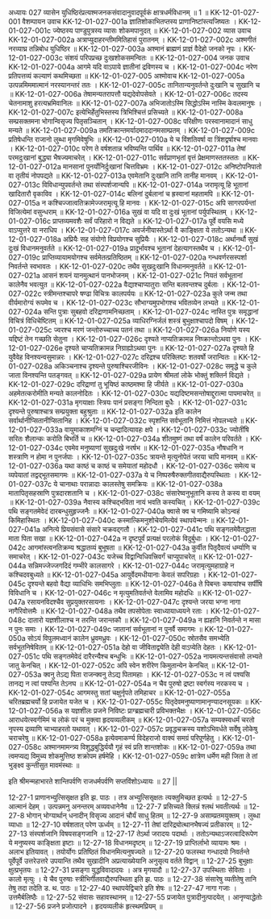 अध्यायः 027
व्यासेन युधिष्ठिरंप्रत्यश्मजनकसंवादानुवादपूर्वकं क्षात्रधर्मविधानम् ॥ 1 ॥
KK-12-01-027-001	वैशम्पायन उवाच 
KK-12-01-027-001a	ज्ञातिशोकाभितप्तस्य प्राणानिष्टांस्त्यजिष्यतः ।
KK-12-01-027-001c	ज्येष्ठस्य पाण्डुपुत्रस्य व्यासः शोकमपानुदत् ॥
KK-12-01-027-002	व्यास उवाच 
KK-12-01-027-002a	अत्राप्युदाहरन्तीममितिहासं पुरातनम् ।
KK-12-01-027-002c	अश्मगीतं नरव्याघ्र तन्निबोध युधिष्ठिर ॥
KK-12-01-027-003a	अश्मानं ब्राह्मणं प्राज्ञं वैदेहो जनको नृपः ।
KK-12-01-027-003c	संशयं परिपप्रच्छ दुःखशोकसमन्वितः ॥
KK-12-01-027-004	जनक उवाच 
KK-12-01-027-004a	आगमे यदि वाऽपाये ज्ञातीनां द्रविणस्य च ।
KK-12-01-027-004c	नरेण प्रतिपत्तव्यं कल्याणं कथमिच्छता ॥
KK-12-01-027-005	अश्मोवाच 
KK-12-01-027-005a	उत्पन्नमिममात्मानं नरस्यानन्तरं ततः ।
KK-12-01-027-005c	तानितान्यनुवर्तन्ते दुःखानि च सुखानि च ॥
KK-12-01-027-006a	तेषामन्यतरापत्तौ यद्यदेवोपसेवते ।
KK-12-01-027-006c	तदस्य चेतनामाशु हरत्यभ्रमिवानिलः ॥
KK-12-01-027-007a	अभिजातोऽस्मि सिद्धोऽस्मि नास्मि केवलमानुषः ।
KK-12-01-027-007c	इत्येभिर्हेतुभिस्तस्य त्रिभिश्चित्तं प्रसिच्यते ॥
KK-12-01-027-008a	सम्प्रसक्तमना भोगान्विसृज्य पितृसञ्चितान् ।
KK-12-01-027-008c	परिक्षीणः परस्वानामादानं साधु मन्यते ॥
KK-12-01-027-009a	तमतिक्रान्तमर्यादमाददानमसाम्प्रतम् ।
KK-12-01-027-009c	प्रतिषेधन्ति राजानो लुब्धा मृगमिवेषुभिः ॥
KK-12-01-027-010a	ये च विंशतिवर्षा वा त्रिंशद्वर्षाश्च मानवाः ।
KK-12-01-027-010c	परेण ते वर्षशतान्न भविष्यन्ति पार्थिव ॥
KK-12-01-027-011a	तेषां परमदुःखानां बुद्ध्या भैषज्यमाचरेत् ।
KK-12-01-027-011c	सर्वप्राणभृतां वृत्तं प्रेक्षमाणस्ततस्ततः ॥
KK-12-01-027-012a	मानसानां पुनर्योनिर्दुःखानां चित्तविभ्रमः ।
KK-12-01-027-012c	अनिष्टोपनिपातो वा तृतीयं नोपपद्यते ॥
KK-12-01-027-013a	एवमेतानि दुःखानि तानि तानीह मानवम् ।
KK-12-01-027-013c	विविधान्युपवर्तन्ते तथा संस्पर्शजान्यपि ॥
KK-12-01-027-014a	जरामृत्यू हि भूतानां खादितारौ वृकाविव ।
KK-12-01-027-014c	बलिनां दुर्बलानां च ह्रस्वानां महतामपि ॥
KK-12-01-027-015a	न कश्चिज्जात्वतिक्रामेज्जरामृत्यू हि मानवः ।
KK-12-01-027-015c	अपि सागरपर्यन्तां विजित्येमां वसुन्धराम् ॥
KK-12-01-027-016a	सुखं वा यदि वा दुःखं भूतानां पर्युपस्थितम् ।
KK-12-01-027-016c	प्राप्तव्यमवशैः सर्वं परिहारो न विद्यते ॥
KK-12-01-027-017a	पूर्वे वयसि मध्ये वाऽप्युत्तरे वा नराधिप ।
KK-12-01-027-017c	अवर्जनीयास्तेऽर्था वै काङ्क्षिता ये ततोऽन्यथा ॥
KK-12-01-027-018a	अप्रियैः सह संयोगो विप्रयोगश्च सुप्रियैः ।
KK-12-01-027-018c	अर्थानर्थौ सुखं दुःखं विधानमनुवर्तते ॥
KK-12-01-027-019a	प्रादुर्भावश्च भूतानां देहत्यागस्तथैव च ।
KK-12-01-027-019c	प्राप्तिव्यायामयोगश्च सर्वमेतत्प्रतिष्ठितम् ॥
KK-12-01-027-020a	गन्धवर्णरसस्पर्शा निवर्तन्ते स्वभावतः ।
KK-12-01-027-020c	तथैव सुखदुःखानि विधानमनुवर्तते ॥
KK-12-01-027-021a	आसनं शयनं यानमुत्थानं पानभोजनम् ।
KK-12-01-027-021c	नियतं सर्वभूतानां कालेनैव भवत्युत ॥
KK-12-01-027-022a	वैद्याश्चाप्यातुराः सन्ति बलवन्तश्च दुर्बलाः ।
KK-12-01-027-022c	स्त्रीमन्तश्चापरे षण्ढा विचित्रः कालपर्ययः ॥
KK-12-01-027-023a	कुले जन्म तथा वीर्यमारोग्यं रूपमेव च ।
KK-12-01-027-023c	सौभाग्यमुपभोगश्च भवितव्येन लभ्यते ॥
KK-12-01-027-024a	सन्ति पुत्राः सुबहवो दरिद्राणामनिच्छताम् ।
KK-12-01-027-024c	नास्ति पुत्रः समृद्धानां विचित्रं विधिचेष्टितम् ॥
KK-12-01-027-025a	व्याधिरग्निर्जलं शस्त्रं बुभुक्षाश्चापदो विषम् ।
KK-12-01-027-025c	ज्वरश्च मरणं जन्तोरुच्चाच्च पतनं तथा ॥
KK-12-01-027-026a	निर्याणे यस्य यद्दिष्टं तेन गच्छति सेतुना ।
KK-12-01-027-026c	दृश्यते नाप्यतिक्रामन्न निष्क्रान्तोऽथवा पुनः ।
KK-12-01-027-026e	दृश्यते चाप्यतिक्रामन्न निग्राह्योऽथवा पुनः ॥
KK-12-01-027-027a	दृश्यते हि युवैवेह विनश्यन्वसुमान्नरः ।
KK-12-01-027-027c	दरिद्रश्च परिक्लिष्टः शतवर्षो जरान्वितः ॥
KK-12-01-027-028a	अकिञ्चनाश्च दृश्यन्ते पुरुषाश्चिरजीविनः ।
KK-12-01-027-028c	समृद्धे च कुले जाता विनश्यन्ति पतङ्गवत् ॥
KK-12-01-027-029a	प्रायेण श्रीमतां लोके भोक्तुं शक्तिर्न विद्यते ।
KK-12-01-027-029c	दरिद्राणां तु भूयिष्ठं काष्ठमश्मा हि जीर्यते ॥
KK-12-01-027-030a	अहमेतत्करोमीति मन्यते कालनोदितः ।
KK-12-01-027-030c	यद्यदिष्टमसन्तोषाद्दुरात्मा पापमाचरेत् ॥
KK-12-01-027-031a	मृगयाक्षाः स्त्रियः पानं प्रसङ्गा निन्दिता बुधैः ।
KK-12-01-027-031c	दृश्यन्ते पुरुषाश्चात्र सम्प्रयुक्ता बहुश्रुताः ॥
KK-12-01-027-032a	इति कालेन सर्वार्थानीप्सितानीप्सितानिह ।
KK-12-01-027-032c	स्पृशन्ति सर्वभूतानि निमित्तं नोपलभ्यते ॥
KK-12-01-027-033a	वायुमाकाशमग्निं च चन्द्रादित्यावहः क्षपे ।
KK-12-01-027-033c	ज्योतींषि सरितः शैलान्कः करोति बिभर्ति च ॥
KK-12-01-027-034a	शीतमुष्णं तथा वर्षं कालेन परिवर्तते ।
KK-12-01-027-034c	एवमेव मनुष्याणां सुखदुःखे नरर्षभ ॥
KK-12-01-027-035a	नौषधानि न शस्त्राणि न होमा न पुनर्जपाः ।
KK-12-01-027-035c	त्रायन्ते मृत्युनोपेतं जरया चापि मानवम् ॥
KK-12-01-027-036a	यथा काष्ठं च काष्ठं च समेयातां महोदधौ ।
KK-12-01-027-036c	समेत्य च व्यपेयातां तद्वद्भूतसमागमः ॥
KK-12-01-027-037a	ये च निष्परुषैरुक्तगीतवाद्यैरुपस्थिताः ।
KK-12-01-027-037c	ये चानाथाः परान्नादाः कालस्तेषु समक्रियः ॥
KK-12-01-027-038a	मातापितृसहस्राणि पुत्रदारशतानि च ।
KK-12-01-027-038c	संसारेष्वनुभूतानि कस्य ते कस्य वा वयम् ॥
KK-12-01-027-039a	नैवास्य कश्चिद्भविता नायं भवति कस्यचित् ।
KK-12-01-027-039c	पथि सङ्गतमेवेदं दारबन्धुसुहृज्जनैः ॥
KK-12-01-027-040a	क्वासे क्व च गमिष्यामि कोऽन्वहं किमिहास्थितः ।
KK-12-01-027-040c	कस्मात्किमनुशोचेयमित्येवं स्थापयेन्मनः ॥
KK-12-01-027-041a	अनित्ये प्रियसंवासे संसारे चक्रवद्गतौ ।
KK-12-01-027-041c	पथि सङ्गतमेवैतद्धाता माता पिता सखा ॥
KK-12-01-027-042a	न दृष्टपूर्वं प्रत्यक्षं परलोकं विदुर्बुधाः ।
KK-12-01-027-042c	आगमांस्त्वनतिक्रम्य श्रद्धातव्यं बुभूषता ॥
KK-12-01-027-043a	कुर्वीत पितृदैवत्यं धर्म्याणि च समाचरेत् ।
KK-12-01-027-043c	यजेच्च विद्वान्विधिवत्त्रिवर्गं चाप्युपाचरेत् ॥
KK-12-01-027-044a	सन्निमज्जेज्जगदिदं गम्भीरे कालसागरे ।
KK-12-01-027-044c	जरामृत्युमहाग्राहे न कश्चिदवबुध्यते ॥
KK-12-01-027-045a	आयुर्वेदमधीयानाः केवलं सपरिग्रहाः ।
KK-12-01-027-045c	दृश्यन्ते बहवो वैद्या व्याधिभिः समभिप्लुताः ॥
KK-12-01-027-046a	ते पिबन्तः कषायांश्च सर्पींषि विविधानि च ।
KK-12-01-027-046c	न मृत्युमतिवर्तन्ते वेलामिव महोदधिः ॥
KK-12-01-027-047a	रसायनविदश्चैव सुप्रयुक्तरसायनाः ।
KK-12-01-027-047c	दृश्यन्ते जरया भग्ना नागा नागैरिवोत्तमैः ॥
KK-12-01-027-048a	तथैव तपसोपेताः स्वाध्यायाध्ययने रताः ।
KK-12-01-027-048c	दातारो यज्ञशीलाश्च न तरन्ति जरान्तकौ ॥
KK-12-01-027-049a	न ह्यहानि निवर्तन्ते न मासा न पुनः समाः ।
KK-12-01-027-049c	जातानां सर्वभूतानां न पुनर्वै समागमः ॥
KK-12-01-027-050a	सोऽयं विपुलमध्वानं कालेन ध्रुवमध्रुवः ।
KK-12-01-027-050c	स्रोतसैव समभ्येति सर्वभूतनिषेवितम् ॥
KK-12-01-027-051a	देहो वा जीविताद्व्येति देही वाऽप्येति देहतः ।
KK-12-01-027-051c	पथि सङ्गतमेवेदं दारैरन्यैश्च बन्धुभिः ॥
KK-12-01-027-052a	नायमत्यन्तसंवासो लभ्यते जातु केनचित् ।
KK-12-01-027-052c	अपि स्वेन शरीरेण किमुतान्येन केनचित् ॥
KK-12-01-027-053a	क्वनु तेऽद्य पिता राजन्क्वनु तेऽद्य पितामहाः ।
KK-12-01-027-053c	न त्वं पश्यसि तानद्य न त्वां पश्यन्ति तेऽनघ ॥
KK-12-01-027-054a	न चैव पुरुषो द्रष्टा स्वर्गस्य नरकस्य च ।
KK-12-01-027-054c	आगमस्तु सतां चक्षुर्नृपते तमिहाचर ॥
KK-12-01-027-055a	चरितब्रह्मचर्यो हि प्रजायेत यजेत च ।
KK-12-01-027-055c	पितृदेवमनुष्याणामानृण्यादनसूयकः ॥
KK-12-01-027-056a	स यज्ञशीलः प्रजने निविष्टः प्राग्ब्रह्मचारी प्रविभक्तभैक्षः ।
KK-12-01-027-056c	आराधयेत्स्वर्गमिमं च लोकं परं च मुक्त्वा हृदयव्यलीकम् ॥
KK-12-01-027-057a	सम्यक्स्वधर्मं चरतो नृपस्य द्रव्याणि चाभ्याहरतो यथावत् ।
KK-12-01-027-057c	प्रवृद्धचक्रस्य यशोऽभिवर्धते सर्वेषु लोकेषु चराचरेषु ॥
KK-12-01-027-058a	इत्येवमाकर्ण्य विदेहराजो वाक्यं समग्रं परिपूर्णहेतु ।
KK-12-01-027-058c	अश्मानमामन्त्र्य विशुद्धबुद्धिर्ययौ गृहं स्वं प्रति शान्तशोकः ॥
KK-12-01-027-059a	तथा त्वमप्यद्य विमुच्य शोकमुत्तिष्ठ शक्रोपम हर्षमेहि ।
KK-12-01-027-059c	क्षात्रेण धर्मेण मही जिता ते तां भुङ्क्ष्व कुन्तीसुत मावमंस्थाः ॥ 

इति श्रीमन्महाभारते शान्तिपर्वणि राजधर्मपर्वणि सप्तविंशोऽध्यायः ॥ 27 ||

12-27-1 प्राणानभ्युत्सिसृक्षत इति झ. पाठः । तत्र अभ्युत्सिसृक्षतः त्यक्तुमिच्छत इत्यर्थः ॥ 12-27-5 आत्मानं देहम् । उत्पन्नमनु अनन्तरम् अव्यवधानेनैव ॥ 12-27-7 प्रसिच्यते क्लिन्नं श्लथं भवतीत्यर्थः ॥ 12-27-8 भोगान् भोग्यार्थान् धनादीन् विसृज्य आदानं चौर्यं साधु हितम् ॥ 12-27-9 असाम्प्रतमयुक्तम् । लुब्धा व्याधाः ॥ 12-27-10 वर्षशतात् परेण ऊर्ध्वम् ॥ 12-27-11 तेषां दारिद्र्योत्थानभैषज्यं प्रतीकारम् ॥ 12-27-13 संस्पर्शजानि विषयसङ्गजानि ॥ 12-27-17 तेऽर्था जरादयः पदार्थाः । ततोऽन्यथाऽजरत्वादिरूपेण ये मनुष्यस्य काङ्क्षिता इष्टाः ॥ 12-27-18 विधानमदृष्टम् ॥ 12-27-19 प्राप्तिर्लाभो व्यायामः श्रमः । अलाभ इतियावत् । तयोर्योगः प्रतिष्ठितं विधानमित्यनुषज्यते ॥ 12-27-20 फलस्था गन्धादयो निवर्तन्ते पूर्वेपूर्वे उत्तरेउत्तरे उपयान्ति तथैव सुखादीनि अप्रत्याख्येयानि अनुसृत्य वर्तते विद्वान् ॥ 12-27-25 बुभुक्षाः क्षुत्प्रभृतयः ॥ 12-27-31 प्रसङ्गा युद्धविवादादयः । अत्र मृगयादौ ॥ 12-27-37 उपस्थिताः सेविताः । कालो मृत्युः । ये चैव पुरुषाः स्त्रीभिर्गीतवाद्यैरुपस्थिता इति झ. पाठः ॥ 12-27-38 संसारेषु व्यतीतेषु तानि तेषु तदा तदेति ड. थ. पाठः ॥ 12-27-40 स्थापयेद्विचारे इति शेषः ॥ 12-27-47 नागा गजाः । उत्तमैर्बलिष्ठैः ॥ 12-27-52 संवासः सहावस्थानम् ॥ 12-27-55 प्रजायेत पुत्रादीनुत्पादयेत् । आनृण्याद्धेतोः ॥ 12-27-56 प्रजने प्रजोत्पादने । हृदयव्यलीकं हृत्स्थमप्रियम् ॥
